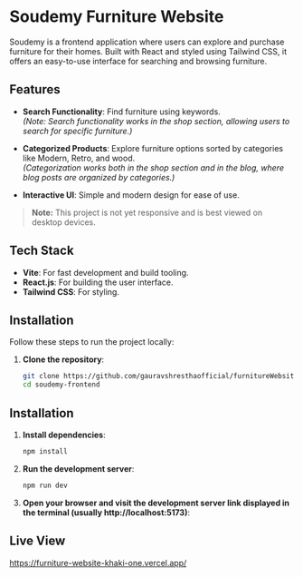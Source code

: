 # Soudemy Furniture Website

Soudemy is a frontend application where users can explore and purchase furniture for their homes. Built with React and styled using Tailwind CSS, it offers an easy-to-use interface for searching and browsing furniture.

## Features

- **Search Functionality**: Find furniture using keywords.  
  *(Note: Search functionality works in the shop section, allowing users to search for specific furniture.)*
  
- **Categorized Products**: Explore furniture options sorted by categories like Modern, Retro, and wood.  
  *(Categorization works both in the shop section and in the blog, where blog posts are organized by categories.)*

- **Interactive UI**: Simple and modern design for ease of use.

> **Note:** This project is not yet responsive and is best viewed on desktop devices.

## Tech Stack

- **Vite**: For fast development and build tooling.
- **React.js**: For building the user interface.
- **Tailwind CSS**: For styling.

## Installation

Follow these steps to run the project locally:

1. **Clone the repository**:
   ```bash
   git clone https://github.com/gauravshresthaofficial/furnitureWebsite.git
   cd soudemy-frontend

## Installation

1. **Install dependencies**:

   ```bash
   npm install

2. **Run the development server**:
   ```bash
   npm run dev

3. **Open your browser and visit the development server link displayed in the terminal (usually http://localhost:5173)**:

## Live View 
https://furniture-website-khaki-one.vercel.app/
